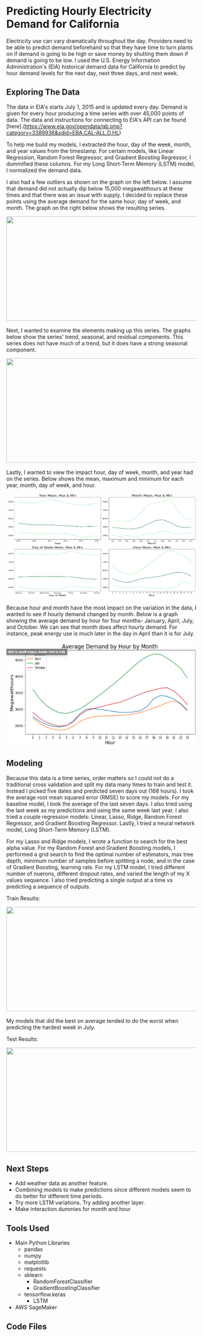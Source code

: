 # Predicting Hourly Electricity Demand for California

Electricity use can vary dramatically throughout the day. Providers need to be able to predict demand beforehand so that they have time to turn plants on if demand is going to be high or save money by shutting them down if demand is going to be low. I used the U.S. Energy Information Administration's (EIA) historical demand data for California to predict by hour demand levels for the next day, next three days, and next week.

## Exploring The Data

The data in EIA's starts July 1, 2015 and is updated every day. Demand is given for every hour producing a time series with over 45,000 points of data. The data and instructions for connecting to EIA's API can be found [here].(https://www.eia.gov/opendata/qb.php?category=3389936&sdid=EBA.CAL-ALL.D.HL)

To help me build my models, I extracted the hour, day of the week, month, and year values from the timestamp. For certain models, like Linear Regression, Random Forest Regressor, and Gradient Boosting Regressor, I dummified these columns. For my Long Short-Term Memory (LSTM) model, I normalized the demand data.

I also had a few outliers as shown on the graph on the left below. I assume that demand did not actually dip below 15,000 megawatthours at these times and that there was an issue with supply. I decided to replace these points using the average demand for the same hour, day of week, and month. The graph on the right below shows the resulting series.

<p align="center">
<img src="energy/images/series_screenshot.png" width="800" height="275">
<p/>

Next, I wanted to examine the elements making up this series. The graphs below show the series' trend, seasonal, and residual components. This series does not have much of a trend, but it does have a strong seasonal component.

<p align="center">
<img src="energy/images/series_decomposed.png" width="800" height="275">
<p/>

Lastly, I wanted to view the impact hour, day of week, month, and year had on the series. Below shows the mean, maximum and minimum for each year, month, day of week, and hour.

<p align="center">
<img src="energy/images/mean_max_min.png" width="800" height="275">
<p/>

Because hour and month have the most impact on the variation in the data, I wanted to see if hourly demand changed by month. Below is a graph showing the average demand by hour for four months- January, April, July, and October. We can see that month does affect hourly demand. For instance, peak energy use is much later in the day in April than it is for July.

<p align="center">
<img src="energy/images/demand_hour_month.png" width="800" height="275">
<p/>

## Modeling

Because this data is a time series, order matters so I could not do a traditional cross validation and split my data many times to train and test it. Instead I picked five dates and predicted seven days out (168 hours). I took the average root mean squared error (RMSE) to score my models. For my baseline model, I took the average of the last seven days. I also tried using the last week as my predictions and using the same week last year. I also tried a couple regression models: Linear, Lasso, Ridge, Random Forest Regressor, and Gradient Boosting Regressor. Lastly, I tried a neural network model, Long Short-Term Memory (LSTM).

For my Lasso and Ridge models, I wrote a function to search for the best alpha value. For my Random Forest and Gradient Boosting models, I performed a grid search to find the optimal number of estimators, max tree depth, minimum number of samples before splitting a node, and in the case of Gradient Boosting, learning rate. For my LSTM model, I tried different number of nuerons, different dropout rates, and varied the length of my X values sequence. I also tried predicting a single output at a time vs predicting a sequence of outputs.

Train Results:
<p align="center">
<img src="Images/train_results.png" width="800" height="275">
<p/>

My models that did the best on average tended to do the worst when predicting the hardest week in July.

Test Results:
<p align="center">
<img src="Images/test_results.png" width="800" height="275">
<p/>

## Next Steps

- Add weather data as another feature.
- Combining models to make predictions since different models seem to do better for different time periods.
- Try more LSTM variations. Try adding another layer.
- Make interaction dummies for month and hour

## Tools Used

- Main Python Libraries
  - pandas
  - numpy
  - matplotlib
  - requests
  - sklearn
    - RandomForestClassifier
    - GradientBoostingClassifier
  - tensorflow.keras
    - LSTM
- AWS SageMaker

## Code Files

